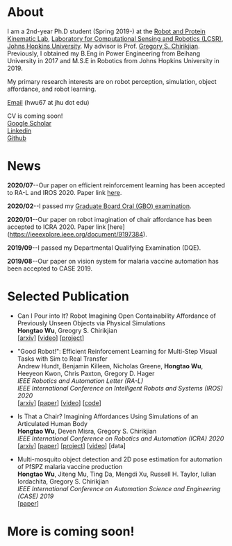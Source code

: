 # About
I am a 2nd-year Ph.D student (Spring 2019-) at the [Robot and Protein Kinematic Lab](https://rpk.lcsr.jhu.edu/), [Laboratory for Computational Sensing and Robotics (LCSR)](https://lcsr.jhu.edu/), [Johns Hopkins University](https://www.jhu.edu/). My advisor is Prof. [Gregory S. Chirikjian](https://me.jhu.edu/faculty/gregory-s-chirikjian/). Previously, I obtained my B.Eng in Power Engineering from Beihang University in 2017 and M.S.E in Robotics from Johns Hopkins University in 2019.

My primary research interests are on robot perception, simulation, object affordance, and robot learning.

[Email](mailto:hwu67@jhu.edu) (hwu67 at jhu dot edu)

CV is coming soon! <br />
[Google Scholar](https://scholar.google.com/citations?user=7u0TYgIAAAAJ&hl=en)  
[Linkedin](https://www.linkedin.com/in/hongtao-wu-10614ba0/)  
[Github](https://github.com/hongtaowu67)


# News
**2020/07**--Our paper on efficient reinforcement learning has been accepted to RA-L and IROS 2020. Paper link [here](https://ieeexplore.ieee.org/document/9165109).

**2020/02**--I passed my [Graduate Board Oral (GBO) examination](https://homewoodgrad.jhu.edu/academics/graduate-board/graduate-board-oral-exams/).

**2020/01**--Our paper on robot imagination of chair affordance has been accepted to ICRA 2020. Paper link [here] (https://ieeexplore.ieee.org/document/9197384).

**2019/09**--I passed my Departmental Qualifying Examination (DQE).

**2019/08**--Our paper on vision system for malaria vaccine automation has been accepted to CASE 2019.

# Selected Publication
* Can I Pour into It? Robot Imagining Open Containability Affordance of Previously Unseen Objects via Physical Simulations <br />
  **Hongtao Wu**, Greogry S. Chirikjian <br />
  [[arxiv](https://arxiv.org/abs/2008.02321)] [[video](https://www.youtube.com/watch?v=n6dGRaLTv88&feature=emb_title)] [[project](https://chirikjianlab.github.io/realcontainerimagination/)]
  
* "Good Robot!": Efficient Reinforcement Learning for Multi-Step Visual Tasks with Sim to Real Transfer <br />
  Andrew Hundt, Benjamin Killeen, Nicholas Greene, **Hongtao Wu**, Heeyeon Kwon, Chris Paxton, Gregory D. Hager <br />
  *IEEE Robotics and Automation Letter (RA-L)* <br /> 
  *IEEE International Conference on Intelligent Robots and Systems (IROS) 2020* <br />
  [[arxiv](https://arxiv.org/abs/1909.11730)] [[paper](https://ieeexplore.ieee.org/document/9165109)] [[video](https://www.youtube.com/watch?v=QHNkghXCmY0&feature=youtu.be)]  [[code](https://github.com/jhu-lcsr/good_robot)]
  
* Is That a Chair? Imagining Affordances Using Simulations of an Articulated Human Body <br />
  **Hongtao Wu**, Deven Misra, Gregory S. Chirikjian <br />
  *IEEE International Conference on Robotics and Automation (ICRA) 2020* <br />
  [[arxiv](https://arxiv.org/abs/1909.07572)] [[paper](https://ieeexplore.ieee.org/document/9197384)] [[project](https://chirikjianlab.github.io/chairimagination/)] [[video](https://www.youtube.com/watch?v=M0FgZuivz6o&feature=emb_title)] [data]

* Multi-mosquito object detection and 2D pose estimation for automation of PfSPZ malaria vaccine production <br />
  **Hongtao Wu**, Jiteng Mu, Ting Da, Mengdi Xu, Russell H. Taylor, Iulian Iordachita, Gregory S. Chirikjian <br />
  *IEEE International Conference on Automation Science and Engineering (CASE) 2019* <br />
  [[paper](https://ieeexplore.ieee.org/abstract/document/8842953)]

# More is coming soon!
